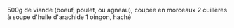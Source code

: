 500g de viande (boeuf, poulet, ou agneau), coupée en morceaux
2 cuillères à soupe d'huile d'arachide
1 oingon, haché
